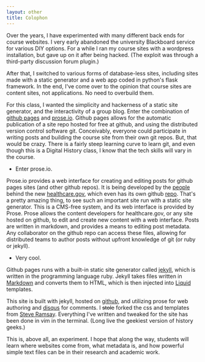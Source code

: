 ```yaml
---
layout: other
title: Colophon
---
```


Over the years, I have experimented with many different back ends for course websites. I very early abandoned the university Blackboard service for various DIY options. For a while I ran my course sites with a wordpress installation, but gave up on it after being hacked. (The exploit was through a third-party discussion forum plugin.) 

After that, I switched to various forms of database-less sites, including sites made with a static generator and a web app coded in python's flask framework. In the end, I've come over to the opinion that course sites are content sites, not applications. No need to overbuild them.  

For this class, I wanted the simplicity and hackerness of a static site generator, and the interactivity of a group blog. Enter the combination of [github pages](http://pages.github.com/) and [prose.io](http://prose.io). Github pages allows for the automatic publication of a site repo hosted for free at github, and using the distributed version control software git. Conceivably, everyone could participate in writing posts and building the course site from their own git repos. But, that would be crazy. There is a fairly steep learning curve to learn git, and even though this is a Digital History class, I know that the tech skills will vary in the course.

*  Enter prose.io.  

Prose.io provides a web interface for creating and editing posts for github pages sites (and other github repos). It is being developed by the [people](http://developmentseed.org) behind the new [healthcare.gov](http://healthcare.gov), which even has its own github [repo](https://github.com/CMSgov/healthcare.gov). That's a pretty amazing thing, to see such an important site run with a static site generator. This is a CMS-free system, and its web interface is provided by Prose. Prose allows the content developers for healthcare.gov, or any site hosted on github, to edit and create new content with a web interface. Posts are written in markdown, and provides a means to editing post metadata. Any collaborator on the github repo can access these files, allowing for distributed teams to author posts without upfront knowledge of git (or ruby or jekyll).  

*  Very cool. 

Github pages runs with a built-in static site generator called [jekyll](http://jekyllrb.com/), which is written in the programming language ruby. Jekyll takes files written in [Markdown](http://daringfireball.net/projects/markdown/) and converts them to HTML, which is then injected into [Liquid](http://liquidmarkup.org/) templates.


This site is built with jekyll, hosted on [github](https://github.com/history580/history580.github.io), and utilizing prose for web authoring and [disqus](http://disqus.com/) for comments. I <strike>stole</strike> forked the css and templates from [Steve Ramsay](http://stephenramsay.us). Everything I've written and tweaked for the site has been done in vim in the terminal. (Long live the geekiest version of history geeks.)    

This is, above all, an experiment. I hope that along the way, students will learn where websites come from, what metadata is, and how powerful simple text files can be in their research and academic work. 


